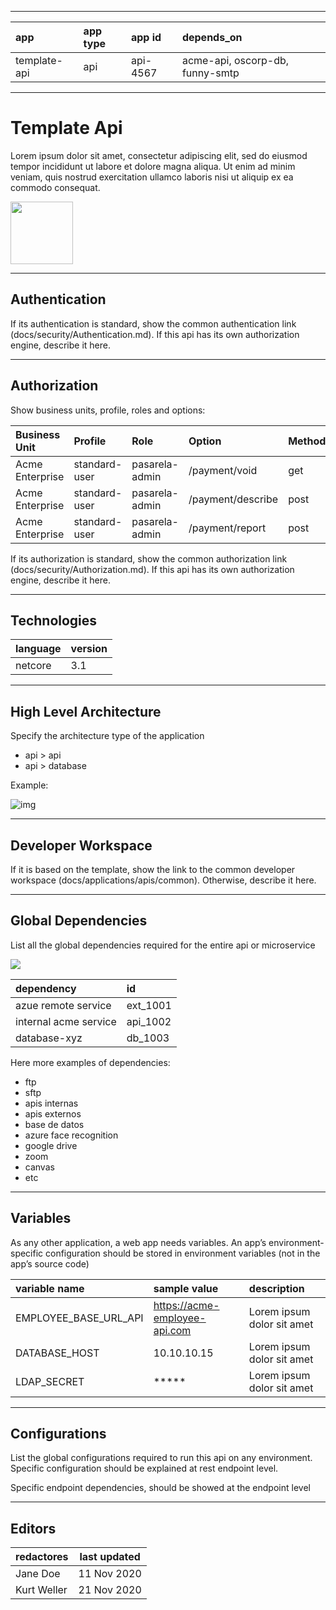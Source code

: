 
---
|app | app type | app id|depends_on |
|:------|:-------|:-------|:-------|
| template-api | api | api-4567 | acme-api, oscorp-db, funny-smtp |

---

# Template Api

Lorem ipsum dolor sit amet, consectetur adipiscing elit, sed do eiusmod tempor incididunt ut labore et dolore magna aliqua. Ut enim ad minim veniam, quis nostrud exercitation ullamco laboris nisi ut aliquip ex ea commodo consequat.

<img src="https://i.ibb.co/rt0Hf3q/video.png" width="100">

---
## Authentication

If its authentication is standard, show the common authentication link (docs/security/Authentication.md). If this api has its own authorization engine, describe it here.

---
## Authorization

Show business units, profile, roles and options:

|Business Unit | Profile | Role | Option | Method  |
|:------|:-------|:-------|:----|:-------|
| Acme Enterprise | standard-user | pasarela-admin| /payment/void | get
| Acme Enterprise | standard-user | pasarela-admin| /payment/describe | post
| Acme Enterprise | standard-user | pasarela-admin| /payment/report | post

If its authorization is standard, show the common authorization link (docs/security/Authorization.md). If this api has its own authorization engine, describe it here.

---
## Technologies

|language | version  |
|:------|:-------|
| netcore | 3.1 |

---
## High Level Architecture

Specify the architecture type of the application

- api > api
- api > database

Example:

<!--
@startuml
rectangle acme_api as "acme-api"
storage one_api as "one-api"
storage another_api as "another-api"
database database
acme_api -right-> one_api
one_api -right-> another_api
another_api -right-> database
@enduml
-->

![img](https://www.plantuml.com/plantuml/png/LOz13eCm30JlVeN5FL-e-4cr1IiWGLBPxl-RYcB2ARlQqKGUpQ7-sJTIcHmbRyAOTddYlJACXrz9hGnaNXLPk9PhRVa-ebHVH0FuzmEQuNZ1XCz0yLNIDI-U7gUTZlSQUZD5xe6GZbBcTj4N)

---
## Developer Workspace

If it is based on the template, show the link to the common developer workspace (docs/applications/apis/common). Otherwise, describe it here.

---
## Global Dependencies

List all the global dependencies required for the entire api or microservice

<!--
@startmindmap
* acme-api
** database-mysql-acme
** ftp
** iam-validator
@endmindmap
-->

![](https://www.plantuml.com/plantuml/png/SoWkIImgoStCIybDBE3IKaXCpatLJIp8vDBIKaX9B4bCIYnErSsjB2xCqGL9WOJJIWf0L6PYhcvPOaucK5L-4PT3QbuAr1G0)



|dependency | id  |
|:------|:-------|
| azue remote service | ext_1001 |
| internal acme service | api_1002|
| database-xyz | db_1003 |

Here more examples of dependencies:

- ftp
- sftp
- apis internas
- apis externos
- base de datos
- azure face recognition
- google drive
- zoom
- canvas
- etc

---

## Variables

As any other application, a web app needs variables. An app’s environment-specific configuration should be stored in environment variables (not in the app’s source code)

| variable name | sample value | description |
|:------|:-------|:-------|
| EMPLOYEE_BASE_URL_API | https://acme-employee-api.com | Lorem ipsum dolor sit amet|
| DATABASE_HOST | 10.10.10.15 | Lorem ipsum dolor sit amet|
| LDAP_SECRET | ***** | Lorem ipsum dolor sit amet|

---
## Configurations

List the global configurations required to run this api on any environment. Specific configuration should be explained at rest endpoint level.

Specific endpoint dependencies, should be showed at the endpoint level

---
## Editors
| redactores | last updated |
|:------|-------|
| Jane Doe |  11 Nov 2020 |
| Kurt Weller |  21 Nov 2020 |
